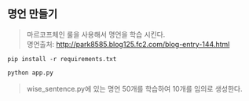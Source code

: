 ## 명언 만들기
> 마르코프체인 룰을 사용해서 명언을 학습 시킨다.<br>
> 명언출처: http://park8585.blog125.fc2.com/blog-entry-144.html

```
pip install -r requirements.txt
```

```python
python app.py
```
> wise_sentence.py에 있는 명언 50개를 학습하여 10개를 임의로 생성한다.